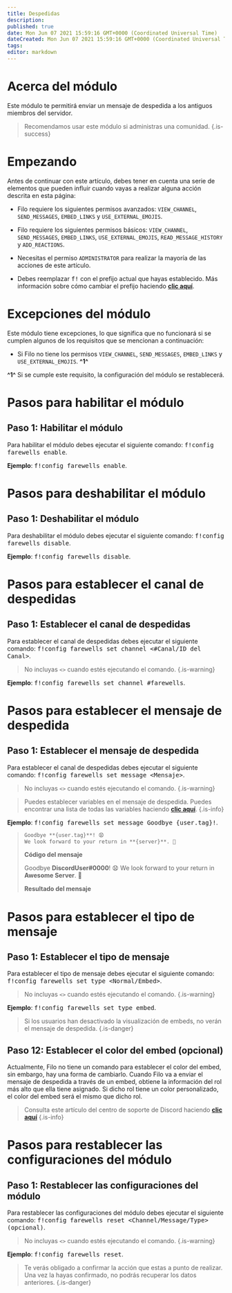 ```yaml
---
title: Despedidas
description:
published: true
date: Mon Jun 07 2021 15:59:16 GMT+0000 (Coordinated Universal Time)
dateCreated: Mon Jun 07 2021 15:59:16 GMT+0000 (Coordinated Universal Time)
tags:
editor: markdown
---
```


# Acerca del módulo

Este módulo te permitirá enviar un mensaje de despedida a los antiguos miembros del servidor.

> Recomendamos usar este módulo si administras una comunidad.
{.is-success}

# Empezando

Antes de continuar con este artículo, debes tener en cuenta una serie de elementos que pueden influir cuando vayas a realizar alguna acción descrita en esta página:

- Filo requiere los siguientes permisos avanzados: ``VIEW_CHANNEL``, ``SEND_MESSAGES``, ``EMBED_LINKS`` y ``USE_EXTERNAL_EMOJIS``.

- Filo requiere los siguientes permisos básicos: ``VIEW_CHANNEL``, ``SEND_MESSAGES``, ``EMBED_LINKS``, ``USE_EXTERNAL_EMOJIS``, ``READ_MESSAGE_HISTORY`` y ``ADD_REACTIONS``.

- Necesitas el permiso ``ADMINISTRATOR`` para realizar la mayoría de las acciones de este artículo.

- Debes reemplazar <kbd>f!</kbd> con el prefijo actual que hayas establecido. Más información sobre cómo cambiar el prefijo haciendo **[clic aquí](es/modules/prefix)**.

# Excepciones del módulo

Este módulo tiene excepciones, lo que significa que no funcionará si se cumplen algunos de los requisitos que se mencionan a continuación:

- Si Filo no tiene los permisos ``VIEW_CHANNEL``, ``SEND_MESSAGES``, ``EMBED_LINKS`` y ``USE_EXTERNAL_EMOJIS``. **^1^**

**^1^** Si se cumple este requisito, la configuración del módulo se restablecerá.

# Pasos para habilitar el módulo

## **Paso 1**: Habilitar el módulo

Para habilitar el módulo debes ejecutar el siguiente comando: <kbd>f!config farewells enable</kbd>.

**Ejemplo**: <kbd>f!config farewells enable</kbd>.

# Pasos para deshabilitar el módulo

## **Paso 1**: Deshabilitar el módulo

Para deshabilitar el módulo debes ejecutar el siguiente comando: <kbd>f!config farewells disable</kbd>.

**Ejemplo**: <kbd>f!config farewells disable</kbd>.

# Pasos para establecer el canal de despedidas

## **Paso 1**: Establecer el canal de despedidas

Para establecer el canal de despedidas debes ejecutar el siguiente comando: <kbd>f!config farewells set channel \<#Canal/ID del Canal></kbd>.

> No incluyas ``<>`` cuando estés ejecutando el comando.
{.is-warning}

**Ejemplo**: <kbd>f!config farewells set channel #farewells</kbd>.

# Pasos para establecer el mensaje de despedida

## **Paso 1**: Establecer el mensaje de despedida

Para establecer el canal de despedidas debes ejecutar el siguiente comando: <kbd>f!config farewells set message \<Mensaje></kbd>.

> No incluyas ``<>`` cuando estés ejecutando el comando.
{.is-warning}

> Puedes establecer variables en el mensaje de despedida. Puedes encontrar una lista de todas las variables haciendo **[clic aquí](/es/modules/farewells/variables)**.
{.is-info}

**Ejemplo**: <kbd>f!config farewells set message Goodbye {user.tag}!</kbd>.

> ```md
> Goodbye **{user.tag}**! 😧
> We look forward to your return in **{server}**. 👋
> ```
> **Código del mensaje**
>
> Goodbye **DiscordUser#0000**! 😧
> We look forward to your return in **Awesome Server**. 👋
>
> **Resultado del mensaje**

# Pasos para establecer el tipo de mensaje

## **Paso 1**: Establecer el tipo de mensaje

Para establecer el tipo de mensaje debes ejecutar el siguiente comando: <kbd>f!config farewells set type \<Normal/Embed></kbd>.

> No incluyas ``<>`` cuando estés ejecutando el comando.
{.is-warning}

**Ejemplo**: <kbd>f!config farewells set type embed</kbd>.

> Si los usuarios han desactivado la visualización de embeds, no verán el mensaje de despedida.
{.is-danger}

## **Paso 12**: Establecer el color del embed (opcional)

Actualmente, Filo no tiene un comando para establecer el color del embed, sin embargo, hay una forma de cambiarlo. Cuando Filo va a enviar el mensaje de despedida a través de un embed, obtiene la información del rol más alto que ella tiene asignado. Si dicho rol tiene un color personalizado, el color del embed será el mismo que dicho rol.

> Consulta este artículo del centro de soporte de Discord haciendo **[clic aquí](https://support.discord.com/hc/en-us/articles/214836687)**
{.is-info}

# Pasos para restablecer las configuraciones del módulo

## **Paso 1**: Restablecer las configuraciones del módulo

Para restablecer las configuraciones del módulo debes ejecutar el siguiente comando: <kbd>f!config farewells reset \<Channel/Message/Type> (opcional)</kbd>.

> No incluyas ``<>`` cuando estés ejecutando el comando.
{.is-warning}

**Ejemplo**: <kbd>f!config farewells reset</kbd>.

> Te verás obligado a confirmar la acción que estas a punto de realizar. Una vez la hayas confirmado, no podrás recuperar los datos anteriores.
{.is-danger}
